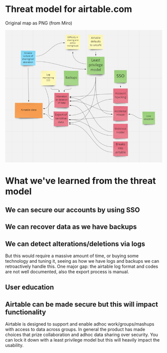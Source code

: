 # Threat model for airtable.com

Original map as PNG (from Miro)

![Threat model diagram](https://github.com/cloudsecurityalliance/CSA-IT-Operations/blob/main/threat-model/airtable.com/airtable-threat-model-v1.png)

# What we've learned from the threat model

## We can secure our accounts by using SSO

## We can recover data as we have backups

## We can detect alterations/deletions via logs

But this would require a massive amount of time, or buying some technology and tuning it, seeing as how we have logs and backups we can retroactively handle this. One major gap: the airtable log format and codes are not well documented, also the export process is manual.

## User education

## Airtable can be made secure but this will impact functionality

Airtable is designed to support and enable adhoc work/groups/mashups with access to data across groups. In general the product has made choices that prize collaboration and adhoc data sharing over security. You can lock it down with a least privilege model but this will heavily impact the usability.
